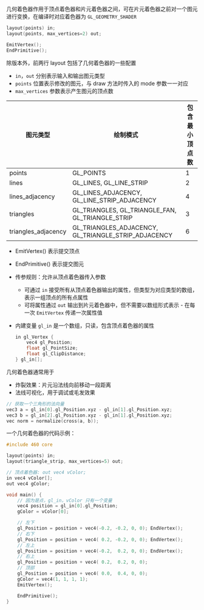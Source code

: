 几何着色器作用于顶点着色器和片元着色器之间，可在片元着色器之前对一个图元进行变换，在编译时对应着色器为 `GL_GEOMETRY_SHADER`

```c++
layout(points) in;
layout(points, max_vertices=2) out;

EmitVertex();
EndPrimitive();
```

除版本外，前两行 layout 包括了几何着色器的一些配置

* `in`，`out` 分别表示输入和输出图元类型
* `points` 位置表示修改的图元，与 draw 方法时传入的 mode 参数一一对应
* `max_vertices` 参数表示产生图元的顶点数

|图元类型|绘制模式|包含最小顶点数|
| ---------------------| -----------------------------------------------------| ----------------|
|points|GL_POINTS|1|
|lines|GL_LINES, GL_LINE_STRIP|2|
|lines_adjacency|GL_LINES_ADJACENCY, GL_LINE_STRIP_ADJACENCY|4|
|triangles|GL_TRIANGLES, GL_TRIANGLE_FAN, GL_TRIANGLE_STRIP|3|
|triangles_adjacency|GL_TRIANGLES_ADJACENCY, GL_TRIANGLE_STRIP_ADJACENCY|6|
* EmitVertex() 表示提交顶点
* EndPrimitive() 表示提交图元
* 传参规则：允许从顶点着色器传入参数
    * 可通过 `in` 接受所有从顶点着色器输出的属性，但类型为对应类型的数组，表示一组顶点的所有点属性
    * 可将属性通过 `out` 输出到片元着色器中，但不需要以数组形式表示 - 在每一次 `EmitVertex`  传递一次属性值
* 内建变量 `gl_in` 是一个数组，只读，包含顶点着色器的属性

  ```c++
  in gl_Vertex {
      vec4 gl_Position;
      float gl_PointSize;
      float gl_ClipDistance;
  } gl_in[];
  ```

几何着色器通常用于
* 炸裂效果：片元沿法线向前移动一段距离
* 法线可视化，用于调试或毛发效果

```c++
// 获取一个三角形的法向量
vec3 a = gl_in[0].gl_Position.xyz - gl_in[1].gl_Position.xyz;
vec3 b = gl_in[2].gl_Position.xyz - gl_in[1].gl_Position.xyz;
vec norm = normalize(cross(a, b));
```

一个几何着色器的代码示例：

```c++
#include 460 core

layout(points) in;
layout(triangle_strip, max_vertices=5) out;

// 顶点着色器: out vec4 vColor;
in vec4 vColor[];
out vec4 gColor;

void main() {
    // 因为是点，gl_in，vColor 只有一个变量
    vec4 position = gl_in[0].gl_Position;
    gColor = vColor[0];

    // 左下
    gl_Position = position + vec4(-0.2, -0.2, 0, 0); EndVertex();
    // 右下
    gl_Position = position + vec4( 0.2, -0.2, 0, 0); EndVertex();
    // 左上
    gl_Position = position + vec4(-0.2,  0.2, 0, 0); EndVertex();
    // 右上
    gl_Position = position + vec4( 0.2,  0.2, 0, 0);
    // 顶部
    gl_Position = position + vec4( 0.0,  0.4, 0, 0);
    gColor = vec4(1, 1, 1, 1);
    EmitVertex();

    EndPrimitive();
}
```
